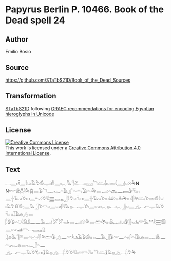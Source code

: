 # Papyrus Berlin P. 10466. Book of the Dead spell 24

## Author 

Emilio Bosio

## Source 

https://github.com/STaTbS21D/Book_of_the_Dead_Sources

## Transformation 

[STaTbS21D](https://statbs21d.github.io/) following [ORAEC recommendations for encoding Egyptian hieroglyphs in Unicode](https://github.com/oraec/recommendations-encoding-hieroglyphs)

## License 

<a rel="license" href="http://creativecommons.org/licenses/by/4.0/"><img alt="Creative Commons License" style="border-width:0" src="https://i.creativecommons.org/l/by/4.0/88x31.png" /></a><br />This work is licensed under a <a rel="license" href="http://creativecommons.org/licenses/by/4.0/">Creative Commons Attribution 4.0 International License</a>.

## Text 

<hiero><rubrum>𓂋𓈖𓏤𓏎𓈖𓎛𓂓𓏤𓄿𓅱𓀁𓊃𓏤𓀀𓈖𓆑𓅓𓊹𓌨𓂋𓏏𓈉𓆓𓂧𓌃𓏤𓏏𓏛𓇋𓈖</rubrum>𓊨𓏏𓇳𓅆N<br>
N𓏌𓎡𓀀𓆣𓇋𓅆𓆣𓂋𓅱𓆓𓊃𓆑𓏏𓄿𓂾𓏏𓏛𓏤𓅐𓏏𓄹𓅆𓂋𓂝𓏏𓃹𓈖𓈙𓅱𓄛𓏥<br>
𓈖𓏶𓅓𓏭𓅱𓏥𓈖𓍇𓏌𓅱𓇋𓇋𓈗𓈘𓈇𓃀𓎛𓅱𓏏𓄛𓏤𓏥𓈖𓏶𓅓𓏭𓅱𓏥𓍑𓍑𓏌𓏏𓇔𓏤𓅆𓏥𓇋𓋴𓋬𓂧𓅱𓏛𓀀𓎛𓂓<br>
𓏤𓄿𓅱𓀁𓀀𓊪𓈖𓅓𓃀𓅱𓎟𓏏𓈖𓏏𓏭𓋴𓇋𓅓𓐍𓂋𓊃𓀀𓏤𓈖𓏏𓏭𓆑𓐍𓂋𓆑𓃀𓏏𓈖𓂻𓂋𓍿𓊃𓅓𓅱𓄛𓏤𓏥𓆼𓄿𓐍𓂻𓂋<br>
𓆄𓅱𓅱𓏏𓇳𓇋𓀁𓏎𓈖𓈖𓅓𓂝𓅯𓅯𓊛𓂋𓂝𓇳𓅆𓂋𓂧𓌗𓏥𓅓𓂝𓈎𓅱𓂭𓂭𓊛𓏤𓎡𓅓𓎔𓎛𓈗𓏃𓈖𓏏𓏭𓊛𓎡𓂋𓈘𓈇𓊮<br>
𓊮𓊖𓅓𓊹𓌨𓂋𓏏𓈉𓇋𓋴𓋬𓂧𓅱𓂻𓈖𓎡𓎛𓂓𓏤𓄿𓅱𓀁𓏥𓊪𓈖𓅓𓃀𓅱𓎟𓈖𓏏𓏭𓋴𓏏𓇋𓅓𓐍𓂋𓊃𓀀𓏤𓈖𓏏𓏭𓆑𓐍𓂋𓆑𓃀𓏏𓈖<br>
𓂻𓂋𓍿𓊃𓅓𓅱𓄛𓏤𓏥𓆼𓄿𓐍𓂻𓂋𓆄𓅱𓅱𓇋𓇋𓏏𓇳<rubrum>𓎡𓇋𓇋𓏭𓆓𓂧</rubrum>𓆼𓄿𓐍𓂻𓂋𓆄𓅱𓅆<br></hiero>